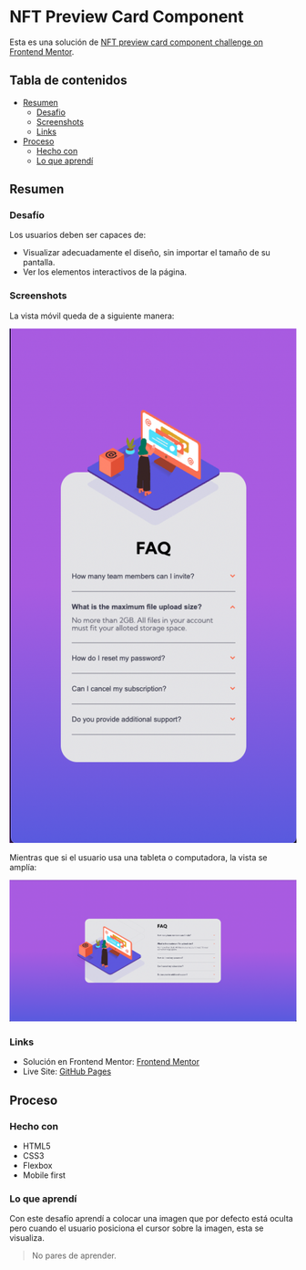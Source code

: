 # NFT Preview Card Component
Esta es una solución de [NFT preview card component challenge on Frontend Mentor](https://www.frontendmentor.io/solutions/nft-preview-card-K9kE-s6NL0). 

## Tabla de contenidos

- [Resumen](#resumen)
    - [Desafio](#desafio)
    - [Screenshots](#screenshots)
    - [Links](#links)
- [Proceso](#proceso)
    - [Hecho con](#hecho-con)
    - [Lo que aprendí](#lo-que-aprendí)

## Resumen

### Desafío

Los usuarios deben ser capaces de:

- Visualizar adecuadamente el diseño, sin importar el tamaño de su pantalla.
- Ver los elementos interactivos de la página.

### Screenshots

La vista móvil queda de a siguiente manera:

![](./screenshots/mobile-view.png)

Mientras que si el usuario usa una tableta o computadora, la vista se amplía:

![](./screenshots/desktop-view.png)

### Links

- Solución en Frontend Mentor: [Frontend Mentor](https://www.frontendmentor.io/solutions/nft-preview-card-K9kE-s6NL0)
- Live Site: [GitHub Pages](https://diegoesdev.github.io/NFT-preview-card-component/)

## Proceso

### Hecho con

- HTML5
- CSS3
- Flexbox
- Mobile first 

### Lo que aprendí

Con este desafío aprendí a colocar una imagen que por defecto está oculta pero cuando el usuario posiciona el cursor sobre la imagen, esta se visualiza.

> No pares de aprender.
